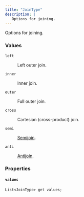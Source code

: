 ```yaml
---
title: "JoinType"
description: |
   Options for joining.
---
```

 Options for joining.

### Values

<dl>
  <dt><code>left</code></dt>
  <dd>
  
 Left outer join.
  </dd>
  <dt><code>inner</code></dt>
  <dd>
  
 Inner join.
  </dd>
  <dt><code>outer</code></dt>
  <dd>
  
 Full outer join.
  </dd>
  <dt><code>cross</code></dt>
  <dd>
  
 Cartesian (cross-product) join.
  </dd>
  <dt><code>semi</code></dt>
  <dd>
  
 [Semijoin](https://en.wikipedia.org/wiki/Relational_algebra#Semijoin_(%E2%8B%89_and_%E2%8B%8A)).
  </dd>
  <dt><code>anti</code></dt>
  <dd>
  
 [Antijoin](https://en.wikipedia.org/wiki/Relational_algebra#Antijoin_(%E2%96%B7)).
  </dd>
</dl>

### Properties
#### `values`
<code>List\<JoinType> get values;</code>


